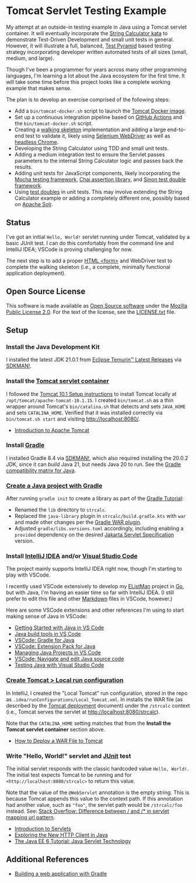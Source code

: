 # Tomcat Servlet Testing Example

My attempt at an outside-in testing example in Java using a Tomcat servlet
container. It will eventually incorporate the [String Calculator kata][] to
demonstrate Test-Driven Development and small unit tests in general. However, it
will illustrate a full, balanced, [Test Pyramid][] based testing strategy
incorporating developer written automated tests of all sizes (small, medium, and
large).

Though I've been a programmer for years across many other programming languages,
I'm learning a lot about the Java ecosystem for the first time. It will take
some time before this project looks like a complete working example that makes
sense.

The plan is to develop an exercise comprised of the following steps:

- Add a `bin/tomcat-docker.sh` script to launch the [Tomcat Docker image][].
- Set up a continuous integration pipeline based on [GitHub Actions][] and the
  `bin/tomcat-docker.sh` script.
- Creating a [walking skeleton][] implementation and adding a large end-to-end
  test to validate it, likely using [Selenium WebDriver][] as well as [headless
  Chrome][].
- Developing the String Calculator using TDD and small unit tests.
- Adding a medium integration test to ensure the Servlet passes parameters to
  the internal String Calculator logic and passes back the results.
- Adding unit tests for JavaScript components, likely incorporating the [Mocha
  testing framework][], [Chai assertion library][], and [Sinon test double framework][].
- Using [test doubles][] in unit tests. This may involve extending the String
  Calculator example or adding a completely different one, possibly based on
  [Apache Solr][].

## Status

I've got an initial `Hello, World!` servlet running under Tomcat, validated by a
basic JUnit test. I can do this comfortably from the command line and IntelliJ
IDEA; VSCode is proving challenging for now.

The next step is to add a proper [HTML &lt;form&gt;][] and WebDriver test to
complete the walking skeleton (i.e., a complete, minimally functional
application deployment).

## Open Source License

This software is made available as [Open Source software][] under the [Mozilla
Public License 2.0][]. For the text of the license, see the
[LICENSE.txt](LICENSE.txt) file.

## Setup

### Install the Java Development Kit

I installed the latest JDK 21.0.1 from [Eclipse Temurin&trade; Latest
Releases][] via [SDKMAN!][].

### Install the [Tomcat servlet container][]

I followed the [Tomcat 10.1 Setup instructions][] to install Tomcat locally
at `/opt/tomcat/apache-tomcat-10.1.15`. I created `bin/tomcat.sh` as a thin
wrapper around Tomcat's `bin/catalina.sh` that detects and sets `JAVA_HOME`
and sets `CATALINA_HOME`. Verified that it was installed correctly via `bin/tomcat.sh start` and visiting <http://localhost:8080/>.

- [Introduction to Apache Tomcat](https://www.baeldung.com/tomcat)

### Install [Gradle][]

I installed Gradle 8.4 via [SDKMAN!][], which also required installing the
20.0.2 JDK, since it can _build_ Java 21, but needs Java 20 to run. See the
[Gradle compatibility matrix for Java][].

### [Create a Java project with Gradle][]

After running `gradle init` to create a library as part of the [Gradle
Tutorial][]:

- Renamed the `lib` directory to `strcalc`.
- Replaced the `java-library` plugin in `strcalc/build.gradle.kts` with
  `war` and made other changes per the [Gradle WAR plugin][].
- Adjusted `gradle/libs.versions.toml` accordingly, including enabling a
  `provided` dependency on the desired [Jakarta Servlet Specification][]
  version.

### Install [IntelliJ IDEA][] and/or [Visual Studio Code][]

The project mainly supports IntelliJ IDEA right now, though I'm starting to play
with VSCode.

I recently used VSCode extensively to develop my [EListMan][] project in
[Go][], but with Java, I'm having an easier time so far with IntelliJ IDEA.
(I still prefer to edit this file and other [Markdown][] files in VSCode,
however.)

Here are some VSCode extensions and other references I'm using to start making
sense of Java in VSCode:

- [Getting Started with Java in VS Code](https://code.visualstudio.com/docs/java/java-tutorial)
- [Java build tools in VS Code](https://code.visualstudio.com/docs/java/java-build)
- [VSCode: Gradle for Java](https://marketplace.visualstudio.com/items?itemName=vscjava.vscode-gradle)
- [VSCode: Extension Pack for Java](https://marketplace.visualstudio.com/items?itemName=vscjava.vscode-java-pack)
- [Managing Java Projects in VS Code](https://code.visualstudio.com/docs/java/java-project)
- [VSCode: Navigate and edit Java source code](https://code.visualstudio.com/docs/java/java-editing)
- [Testing Java with Visual Studio Code](https://code.visualstudio.com/docs/java/java-testing)

### [Create Tomcat > Local run configuration][]

In IntelliJ, I created the "Local Tomcat" run configuration, stored in the repo
as `.idea/runConfigurations/Local_Tomcat.xml`. In installs the WAR file (as
described by the [Tomcat deployment][] document) under the `/strcalc` context
(i.e., Tomcat serves the servlet at <http://localhost:8080/strcalc>).

Note that the `CATALINA_HOME` setting matches that from the **Install the Tomcat
servlet container** section above.

- [How to Deploy a WAR File to
  Tomcat](https://www.baeldung.com/tomcat-deploy-war)

### Write "Hello, World!" servlet and [JUnit][] test

The initial servlet responds with the classic hardcoded value `Hello, World!`.
The initial test expects Tomcat to be running and for
`<http://localhost:8080/strcalc>` to return this value.

Note that the value of the `@WebServlet` annotation is the empty string. This is
because Tomcat appends this value to the context path. If this annotation had
another value, such as `"foo"`, the servlet path would be `/strcalc/foo`
instead. See: [Stack Overflow: Difference between / and /* in servlet mapping
url pattern](https://stackoverflow.com/questions/4140448/difference-between-and-in-servlet-mapping-url-pattern).

- [Introduction to Servlets](https://www.baeldung.com/intro-to-servlets)
- [Exploring the New HTTP Client in
  Java](https://www.baeldung.com/java-9-http-client)
- [The Java EE 6 Tutorial: Java Servlet
  Technology](https://docs.oracle.com/javaee/6/tutorial/doc/bnafd.html)

## Additional References

- [Building a web application with Gradle](https://openliberty.io/guides/gradle-intro.html)

[String Calculator kata]: https://osherove.com/tdd-kata-1
[Test Pyramid]: https://mike-bland.com/2023/08/31/the-test-pyramid-and-the-chain-reaction.html
[Tomcat Docker image]: https://hub.docker.com/_/tomcat
[GitHub Actions]: https://github.com/features/actions
[walking skeleton]: https://wiki.c2.com/?WalkingSkeleton
[Selenium WebDriver]: https://www.selenium.dev/documentation/webdriver/
[headless Chrome]: https://developer.chrome.com/blog/headless-chrome/
[Mocha testing framework]: https://mochajs.org/
[Chai assertion library]: https://www.chaijs.com/
[Sinon test double framework]: https://sinonjs.org/
[test doubles]: https://mike-bland.com/2023/09/06/test-doubles.html
[Apache Solr]: https://solr.apache.org/
[HTML &lt;form&gt;]: https://developer.mozilla.org/en-US/docs/Web/HTML/Element/form
[Open Source software]: https://opensource.org/osd-annotated
[Mozilla Public License 2.0]: https://www.mozilla.org/MPL/
[Eclipse Temurin&trade; Latest Releases]: https://adoptium.net/temurin/releases/
[SDKMAN!]: https://sdkman.io
[Tomcat servlet container]: https://tomcat.apache.org/
[Tomcat 10.1 Setup instructions]: https://tomcat.apache.org/tomcat-10.1-doc/setup.html
[Create a Java project with Gradle]: https://docs.gradle.org/current/samples/sample_building_java_libraries.html
[Gradle Tutorial]: https://docs.gradle.org/current/userguide/part1_gradle_init.html
[Gradle]: https://gradle.org/
[Gradle compatibility matrix for Java]: https://docs.gradle.org/current/userguide/compatibility.html#java
[Gradle WAR plugin]: https://docs.gradle.org/current/userguide/war_plugin.html
[Jakarta Servlet Specification]: https://jakarta.ee/specifications/servlet/
[IntelliJ IDEA]: https://www.jetbrains.com/idea/
[Visual Studio Code]: https://code.visualstudio.com/
[EListMan]: https://github.com/mbland/elistman
[Go]: https://go.dev/
[Markdown]: https://daringfireball.net/projects/markdown/
[Create Tomcat > Local run configuration]: https://www.baeldung.com/tomcat-deploy-war#1-local-configuration
[Tomcat deployment]: https://tomcat.apache.org/tomcat-10.1-doc/appdev/deployment.html
[JUnit]: https://junit.org/
